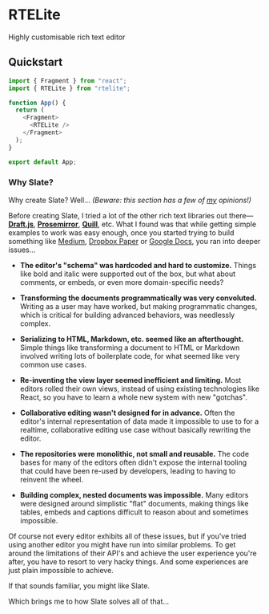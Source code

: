 # RTELite

Highly customisable rich text editor

## Quickstart

```ts
import { Fragment } from "react";
import { RTELite } from "rtelite";

function App() {
  return (
    <Fragment>
      <RTELite />
    </Fragment>
  );
}

export default App;
```

### Why Slate?

Why create Slate? Well... _(Beware: this section has a few of
[my](https://github.com/ianstormtaylor) opinions!)_

Before creating Slate, I tried a lot of the other rich text libraries out
there—[**Draft.js**](https://facebook.github.io/draft-js/),
[**Prosemirror**](http://prosemirror.net/), [**Quill**](http://quilljs.com/),
etc. What I found was that while getting simple examples to work was easy
enough, once you started trying to build something like
[Medium](https://medium.com/), [Dropbox Paper](https://www.dropbox.com/paper) or
[Google Docs](https://www.google.com/docs/about/), you ran into deeper issues...

- **The editor's "schema" was hardcoded and hard to customize.** Things like
  bold and italic were supported out of the box, but what about comments, or
  embeds, or even more domain-specific needs?

- **Transforming the documents programmatically was very convoluted.** Writing
  as a user may have worked, but making programmatic changes, which is critical
  for building advanced behaviors, was needlessly complex.

- **Serializing to HTML, Markdown, etc. seemed like an afterthought.** Simple
  things like transforming a document to HTML or Markdown involved writing lots
  of boilerplate code, for what seemed like very common use cases.

- **Re-inventing the view layer seemed inefficient and limiting.** Most editors
  rolled their own views, instead of using existing technologies like React, so
  you have to learn a whole new system with new "gotchas".

- **Collaborative editing wasn't designed for in advance.** Often the editor's
  internal representation of data made it impossible to use to for a realtime,
  collaborative editing use case without basically rewriting the editor.

- **The repositories were monolithic, not small and reusable.** The code bases
  for many of the editors often didn't expose the internal tooling that could
  have been re-used by developers, leading to having to reinvent the wheel.

- **Building complex, nested documents was impossible.** Many editors were
  designed around simplistic "flat" documents, making things like tables, embeds
  and captions difficult to reason about and sometimes impossible.

Of course not every editor exhibits all of these issues, but if you've tried
using another editor you might have run into similar problems. To get around the
limitations of their API's and achieve the user experience you're after, you
have to resort to very hacky things. And some experiences are just plain
impossible to achieve.

If that sounds familiar, you might like Slate.

Which brings me to how Slate solves all of that...
